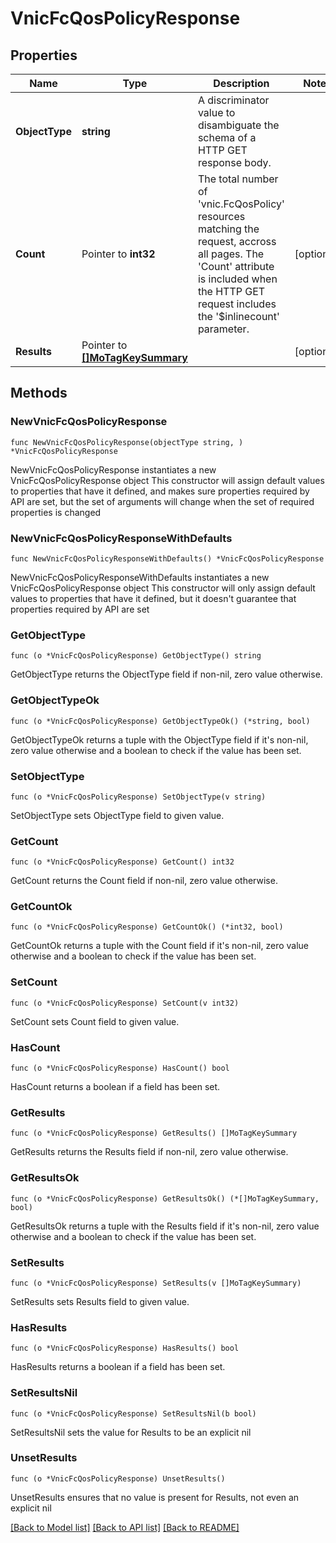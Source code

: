 # VnicFcQosPolicyResponse

## Properties

Name | Type | Description | Notes
------------ | ------------- | ------------- | -------------
**ObjectType** | **string** | A discriminator value to disambiguate the schema of a HTTP GET response body. | 
**Count** | Pointer to **int32** | The total number of &#39;vnic.FcQosPolicy&#39; resources matching the request, accross all pages. The &#39;Count&#39; attribute is included when the HTTP GET request includes the &#39;$inlinecount&#39; parameter. | [optional] 
**Results** | Pointer to [**[]MoTagKeySummary**](MoTagKeySummary.md) |  | [optional] 

## Methods

### NewVnicFcQosPolicyResponse

`func NewVnicFcQosPolicyResponse(objectType string, ) *VnicFcQosPolicyResponse`

NewVnicFcQosPolicyResponse instantiates a new VnicFcQosPolicyResponse object
This constructor will assign default values to properties that have it defined,
and makes sure properties required by API are set, but the set of arguments
will change when the set of required properties is changed

### NewVnicFcQosPolicyResponseWithDefaults

`func NewVnicFcQosPolicyResponseWithDefaults() *VnicFcQosPolicyResponse`

NewVnicFcQosPolicyResponseWithDefaults instantiates a new VnicFcQosPolicyResponse object
This constructor will only assign default values to properties that have it defined,
but it doesn't guarantee that properties required by API are set

### GetObjectType

`func (o *VnicFcQosPolicyResponse) GetObjectType() string`

GetObjectType returns the ObjectType field if non-nil, zero value otherwise.

### GetObjectTypeOk

`func (o *VnicFcQosPolicyResponse) GetObjectTypeOk() (*string, bool)`

GetObjectTypeOk returns a tuple with the ObjectType field if it's non-nil, zero value otherwise
and a boolean to check if the value has been set.

### SetObjectType

`func (o *VnicFcQosPolicyResponse) SetObjectType(v string)`

SetObjectType sets ObjectType field to given value.


### GetCount

`func (o *VnicFcQosPolicyResponse) GetCount() int32`

GetCount returns the Count field if non-nil, zero value otherwise.

### GetCountOk

`func (o *VnicFcQosPolicyResponse) GetCountOk() (*int32, bool)`

GetCountOk returns a tuple with the Count field if it's non-nil, zero value otherwise
and a boolean to check if the value has been set.

### SetCount

`func (o *VnicFcQosPolicyResponse) SetCount(v int32)`

SetCount sets Count field to given value.

### HasCount

`func (o *VnicFcQosPolicyResponse) HasCount() bool`

HasCount returns a boolean if a field has been set.

### GetResults

`func (o *VnicFcQosPolicyResponse) GetResults() []MoTagKeySummary`

GetResults returns the Results field if non-nil, zero value otherwise.

### GetResultsOk

`func (o *VnicFcQosPolicyResponse) GetResultsOk() (*[]MoTagKeySummary, bool)`

GetResultsOk returns a tuple with the Results field if it's non-nil, zero value otherwise
and a boolean to check if the value has been set.

### SetResults

`func (o *VnicFcQosPolicyResponse) SetResults(v []MoTagKeySummary)`

SetResults sets Results field to given value.

### HasResults

`func (o *VnicFcQosPolicyResponse) HasResults() bool`

HasResults returns a boolean if a field has been set.

### SetResultsNil

`func (o *VnicFcQosPolicyResponse) SetResultsNil(b bool)`

 SetResultsNil sets the value for Results to be an explicit nil

### UnsetResults
`func (o *VnicFcQosPolicyResponse) UnsetResults()`

UnsetResults ensures that no value is present for Results, not even an explicit nil

[[Back to Model list]](../README.md#documentation-for-models) [[Back to API list]](../README.md#documentation-for-api-endpoints) [[Back to README]](../README.md)



